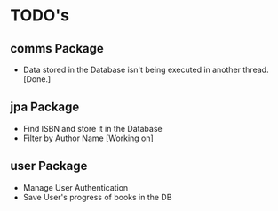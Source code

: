 # TODO&apos;s

## comms Package

- Data stored in the Database isn't being executed in another thread. [Done.]

## jpa Package

- Find ISBN and store it in the Database
- Filter by Author Name [Working on]

## user Package

- Manage User Authentication
- Save User's progress of books in the DB